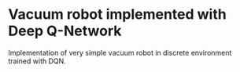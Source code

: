 # Vacuum robot implemented with Deep Q-Network
Implementation of very simple vacuum robot in discrete environment trained with DQN.
